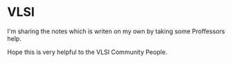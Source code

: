# VLSI

I'm sharing the notes which is writen on my own by taking some Proffessors help.

Hope this is very helpful to the VLSI Community People.
